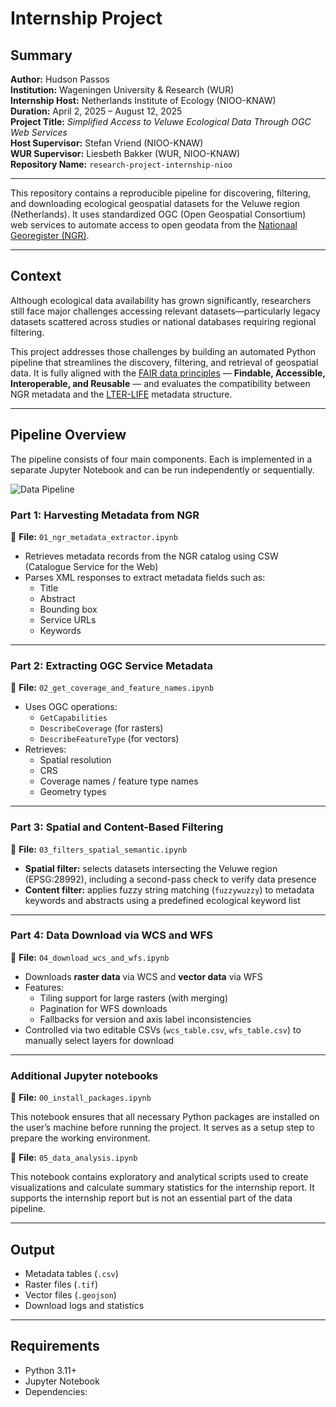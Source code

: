 # Internship Project

## Summary

**Author:** Hudson Passos  
**Institution:** Wageningen University & Research (WUR)  
**Internship Host:** Netherlands Institute of Ecology (NIOO-KNAW)  
**Duration:** April 2, 2025 – August 12, 2025  
**Project Title:** *Simplified Access to Veluwe Ecological Data Through OGC Web Services*  
**Host Supervisor:** Stefan Vriend (NIOO-KNAW)  
**WUR Supervisor:** Liesbeth Bakker (WUR, NIOO-KNAW)  
**Repository Name:** `research-project-internship-nioo`

---

This repository contains a reproducible pipeline for discovering, filtering, and downloading ecological geospatial datasets for the Veluwe region (Netherlands). It uses standardized OGC (Open Geospatial Consortium) web services to automate access to open geodata from the [Nationaal Georegister (NGR)](https://www.nationaalgeoregister.nl/).

---

## Context

Although ecological data availability has grown significantly, researchers still face major challenges accessing relevant datasets—particularly legacy datasets scattered across studies or national databases requiring regional filtering.

This project addresses those challenges by building an automated Python pipeline that streamlines the discovery, filtering, and retrieval of geospatial data. It is fully aligned with the [FAIR data principles](https://www.go-fair.org/fair-principles/) — **Findable, Accessible, Interoperable, and Reusable** — and evaluates the compatibility between NGR metadata and the [LTER-LIFE](https://lter-nl.nl/en) metadata structure.

---

## Pipeline Overview

The pipeline consists of four main components. Each is implemented in a separate Jupyter Notebook and can be run independently or sequentially.

![Data Pipeline](https://github.com/hudson-passos/research-project-internship-nioo/blob/main/figures/DataPipeline.png?raw=true)

### Part 1: Harvesting Metadata from NGR

📄 **File:** `01_ngr_metadata_extractor.ipynb`

- Retrieves metadata records from the NGR catalog using CSW (Catalogue Service for the Web)
- Parses XML responses to extract metadata fields such as:
  - Title
  - Abstract
  - Bounding box
  - Service URLs
  - Keywords

---

### Part 2: Extracting OGC Service Metadata

📄 **File:** `02_get_coverage_and_feature_names.ipynb`

- Uses OGC operations:
  - `GetCapabilities`
  - `DescribeCoverage` (for rasters)
  - `DescribeFeatureType` (for vectors)
- Retrieves:
  - Spatial resolution
  - CRS
  - Coverage names / feature type names
  - Geometry types

---

### Part 3: Spatial and Content-Based Filtering

📄 **File:** `03_filters_spatial_semantic.ipynb`

- **Spatial filter:** selects datasets intersecting the Veluwe region (EPSG:28992), including a second-pass check to verify data presence
- **Content filter:** applies fuzzy string matching (`fuzzywuzzy`) to metadata keywords and abstracts using a predefined ecological keyword list

---

### Part 4: Data Download via WCS and WFS

📄 **File:** `04_download_wcs_and_wfs.ipynb`

- Downloads **raster data** via WCS and **vector data** via WFS
- Features:
  - Tiling support for large rasters (with merging)
  - Pagination for WFS downloads
  - Fallbacks for version and axis label inconsistencies
- Controlled via two editable CSVs (`wcs_table.csv`, `wfs_table.csv`) to manually select layers for download

---

### Additional Jupyter notebooks

📄 **File:** `00_install_packages.ipynb`

This notebook ensures that all necessary Python packages are installed on the user’s machine before running the project. It serves as a setup step to prepare the working environment.

📄 **File:** `05_data_analysis.ipynb`

This notebook contains exploratory and analytical scripts used to create visualizations and calculate summary statistics for the internship report. It supports the internship report but is not an essential part of the data pipeline.

---

## Output

- Metadata tables (`.csv`)
- Raster files (`.tif`)
- Vector files (`.geojson`)
- Download logs and statistics

---

## Requirements

- Python 3.11+
- Jupyter Notebook
- Dependencies:

